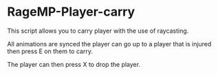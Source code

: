 # RageMP-Player-carry
This script allows you to carry player with the use of raycasting. 

All animations are synced the player can go up to a player that is injured then press E on them to carry. 

The player can then press X to drop the player. 
